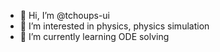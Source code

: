 - 👋 Hi, I’m @tchoups-ui
- 👀 I’m interested in physics, physics simulation
- 🌱 I’m currently learning ODE solving

<!---
tchoups-ui/tchoups-ui is a ✨ special ✨ repository because its `README.md` (this file) appears on your GitHub profile.
You can click the Preview link to take a look at your changes.
--->
